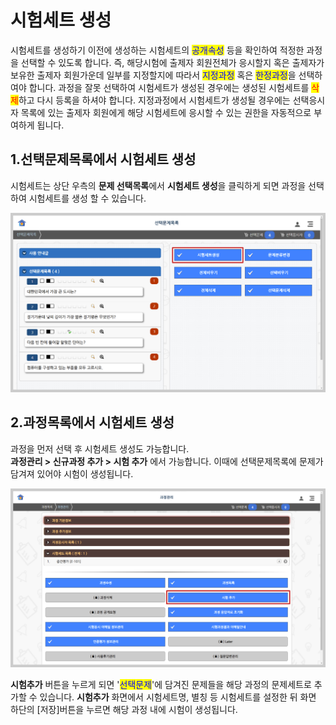 # 시험세트 생성

시험세트를 생성하기 이전에 생성하는 시험세트의 <mark style="color:blue;">공개속성</mark> 등을 확인하여 적정한 과정을 선택할 수 있도록 합니다. 즉, 해당시험에 출제자 회원전체가 응시할지 혹은 출제자가 보유한 출제자 회원가운데 일부를 지정할지에 따라서 <mark style="color:blue;">지정과정</mark> 혹은 <mark style="color:blue;">한정과정</mark>을 선택하여야 합니다. 과정을 잘못 선택하여 시험세트가 생성된 경우에는 생성된 시험세트를 <mark style="color:red;">삭제</mark>하고 다시 등록을 하셔야 합니다. 지정과정에서 시험세트가 생성될 경우에는 선택응시자 목록에 있는 출제자 회원에게 해당 시험세트에 응시할 수 있는 권한을 자동적으로 부여하게 됩니다.

## 1.선택문제목록에서 시험세트 생성

시험세트는 상단 우측의 **문제 선택목록**에서 **시험세트 생성**을 클릭하게 되면 과정을 선택하여 시험세트를 생성 할 수 있습니다.

![선택문제목록에서 시험세트 생성](<../../.gitbook/assets/checkquestion (2).png>)

## 2.**과정목록에서 시험세트 생성**

과정을 먼저 선택 후 시험세트 생성도 가능합니다. \
**과정관리 > 신규과정 추가 > 시험 추가** 에서 가능합니다. 이때에 선택문제목록에 문제가 담겨져 있어야 시험이 생성됩니다.

![과정관리에서 시험세트 생성](../../.gitbook/assets/testadd.png)

**시험추가** 버튼을 누르게 되면 '<mark style="color:blue;">선택문제</mark>'에 담겨진 문제들을 해당 과정의 문제세트로 추가할 수 있습니다. **시험추가** 화면에서 시험세트명, 별칭 등 시험세트를 설정한 뒤 화면 하단의 \[저장]버튼을 누르면 해당 과정 내에 시험이 생성됩니다.
